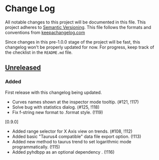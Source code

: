 # Change Log
All notable changes to this project will be documented in this file.
This project adheres to [Semantic Versioning](http://semver.org/).
This file follows the formats and conventions from [keepachangelog.com]

Since changes in this pre-1.0.0 stage of the project will be fast,
this changelog won't be properly updated for now.
For progress, keep track of the checklist in the `README.md` file.

## [Unreleased]
### Added
First release with this changelog being updated.
 - Curves names shown at the inspector mode tooltip. (#121, !117)
 - Solve bug with statistics dialog. (#125, !118)
 - Fix f-string new format to .format style. (!119)

[0.9.0]
 - Added range selector for X Axis view on trends. (#108, !112)
 - Added basic "Taurus4 compatible" data file export option. (!113)
 - Added new method to taurus trend to set logarithmic mode programmatically. (!115)
 - Added pyhdbpp as an optional dependency . (!116)



[keepachangelog.com]: http://keepachangelog.com
[TEP17]: https://github.com/taurus-org/taurus/pull/452
[Unreleased]: https://gitlab.com/taurus-org/taurus_pyqtgraph/-/tree/main




